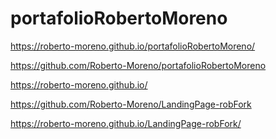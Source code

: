 # portafolioRobertoMoreno
https://roberto-moreno.github.io/portafolioRobertoMoreno/
<!--  -->
https://github.com/Roberto-Moreno/portafolioRobertoMoreno

<!-- en este link se esta creado un nuevo portafolio pero es una maqueta -->
https://roberto-moreno.github.io/

<!-- se reliza fork  -->
https://github.com/Roberto-Moreno/LandingPage-robFork
<!-- se reliza fork  -->
https://roberto-moreno.github.io/LandingPage-robFork/

